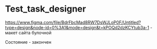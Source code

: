 # Test_task_designer

https://www.figma.com/file/BdrFbcMad8RW7DsWJLoP0F/Untitled?type=design&node-id=0%3A1&mode=design&t=kPOQd2dzKCYtub3a-1 - макет сайта булочной

Состояние - закончен
